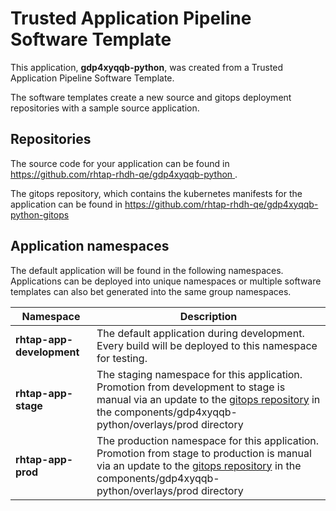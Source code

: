 # Trusted Application Pipeline Software Template

This application, **gdp4xyqqb-python**, was created from a Trusted Application Pipeline Software Template.

The software templates create a new source and gitops deployment repositories with a sample source application. 

## Repositories

The source code for your application can be found in [https://github.com/rhtap-rhdh-qe/gdp4xyqqb-python ](https://github.com/rhtap-rhdh-qe/gdp4xyqqb-python ).
 
The gitops repository, which contains the kubernetes manifests for the application can be found in 
[https://github.com/rhtap-rhdh-qe/gdp4xyqqb-python-gitops ](https://github.com/rhtap-rhdh-qe/gdp4xyqqb-python-gitops ) 

## Application namespaces 

The default application will be found in the following namespaces. Applications can be deployed into unique namespaces or multiple software templates can also bet generated into the same group namespaces.  

|  Namespace   |  Description   |  
| -------- | -------- |   
| **rhtap-app-development** | The default application during development. Every build will be deployed to this namespace for testing. | 
| **rhtap-app-stage** | The staging namespace for this application. Promotion from development to stage is manual via an update to the [gitops repository](https://github.com/rhtap-rhdh-qe/gdp4xyqqb-python-gitops ) in the components/gdp4xyqqb-python/overlays/prod directory |  
| **rhtap-app-prod** | The production namespace for this application. Promotion from stage to production is manual via an update to the [gitops repository](https://github.com/rhtap-rhdh-qe/gdp4xyqqb-python-gitops ) in the components/gdp4xyqqb-python/overlays/prod directory | 